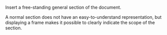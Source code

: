 Insert a free-standing general section of the document.

A normal section does not have an easy-to-understand representation, but displaying a frame makes it possible to clearly indicate the scope of the section.
